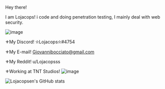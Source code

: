 Hey there! 

I am Lojacops! i code and doing penetration testing, I mainly deal with web security.

![image](https://user-images.githubusercontent.com/68278515/112797570-de469480-906b-11eb-9b10-5ed813c49a0e.png)

⚜My Discord! ⛥Lojacops⛥#4754

⚜My E-mail! Giovannibocciato@gmail.com

⚜My Reddit! u/Lojacopsss

⚜Working at TNT Studios! ![image](https://user-images.githubusercontent.com/68278515/114585695-35f81900-9c84-11eb-94b5-8a975880a36c.png)


![Lojacopsen's GitHub stats](https://github-readme-stats.vercel.app/api?username=Lojacopsen&count_private=true&theme=radical)


